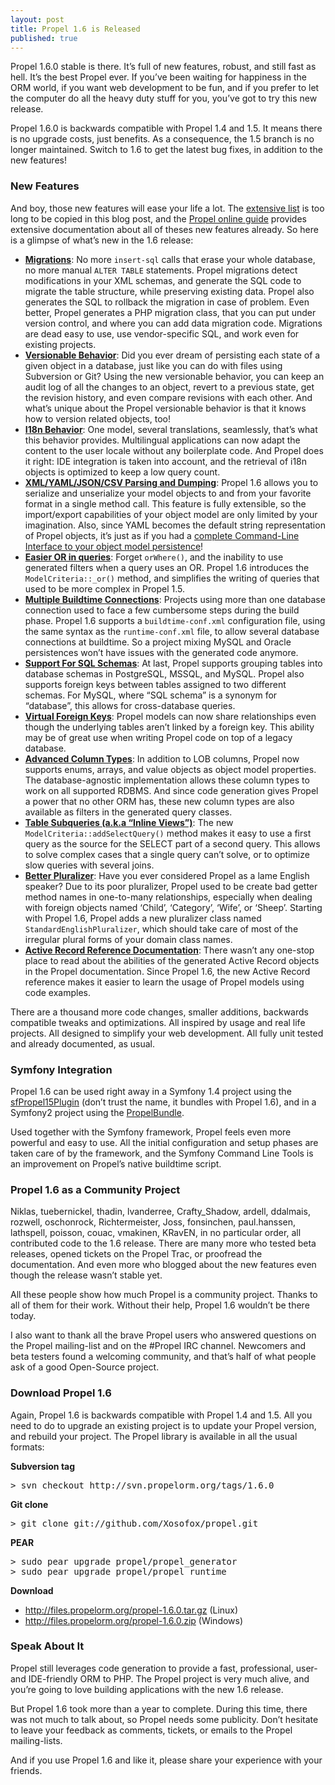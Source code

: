 ```yaml
---
layout: post
title: Propel 1.6 is Released
published: true
---
```

<p>Propel 1.6.0 stable is there. It&rsquo;s full of new features, robust, and still fast as hell. It&rsquo;s the best Propel ever. If you&rsquo;ve been waiting for happiness in the ORM world, if you want web development to be fun, and if you prefer to let the computer do all the heavy duty stuff for you, you&rsquo;ve got to try this new release.</p>
<p>Propel 1.6.0 is backwards compatible with Propel 1.4 and 1.5. It means there is no upgrade costs, just benefits. As a consequence, the 1.5 branch is no longer maintained. Switch to 1.6 to get the latest bug fixes, in addition to the new features!<!--more--></p>
<h3>New Features</h3>
<p>And boy, those new features will ease your life a lot. The <a href="http://www.propelorm.org/wiki/Documentation/1.6/WhatsNew">extensive list</a> is too long to be copied in this blog post, and the <a href="http://www.propelorm.org/wiki/Documentation/1.6">Propel online guide</a> provides extensive documentation about all of theses new features already. So here is a glimpse of what&rsquo;s new in the 1.6 release:</p>
<ul>
<li><a href="http://www.propelorm.org/wiki/Documentation/1.6/Migrations"><strong>Migrations</strong></a>: No more <code>insert-sql</code> calls that erase your whole database, no more manual <code>ALTER TABLE</code> statements. Propel migrations detect modifications in your XML schemas, and generate the SQL code to migrate the table structure, while preserving existing data. Propel also generates the SQL to rollback the migration in case of problem. Even better, Propel generates a PHP migration class, that you can put under version control, and where you can add data migration code. Migrations are dead easy to use, use vendor-specific SQL, and work even for existing projects.</li>
<li><a href="http://www.propelorm.org/wiki/Documentation/1.6/Behaviors/versionable"><strong>Versionable Behavior</strong></a>: Did you ever dream of persisting each state of a given object in a database, just like you can do with files using Subversion or Git? Using the new versionable behavior, you can keep an audit log of all the changes to an object, revert to a previous state, get the revision history, and even compare revisions with each other. And what&rsquo;s unique about the Propel versionable behavior is that it knows how to version related objects, too!</li>
<li><a href="http://www.propelorm.org/wiki/Documentation/1.6/Behaviors/i18n"><strong>I18n Behavior</strong></a>: One model, several translations, seamlessly, that&rsquo;s what this behavior provides. Multilingual applications can now adapt the content to the user locale without any boilerplate code. And Propel does it right: IDE integration is taken into account, and the retrieval of i18n objects is optimized to keep a low query count.</li>
<li><a href="http://www.propelorm.org/wiki/Documentation/1.6/ActiveRecord#ImportandExportCapabilities"><strong>XML/YAML/JSON/CSV Parsing and Dumping</strong></a>: Propel 1.6 allows you to serialize and unserialize your model objects to and from your favorite format in a single method call. This feature is fully extensible, so the import/export capabilities of your object model are only limited by your imagination. Also, since YAML becomes the default string representation of Propel objects, it&rsquo;s just as if you had a <a href="http://propel.posterous.com/propel-16-phpsh-awesome-cli-to-your-database">complete Command-Line Interface to your object model persistence</a>!</li>
<li><a href="http://www.propelorm.org/wiki/Documentation/1.6/ModelCriteria#CombiningSeveralConditions"><strong>Easier OR in queries</strong></a>: Forget <code>orWhere()</code>, and the inability to use generated filters when a query uses an OR. Propel 1.6 introduces the <code>ModelCriteria::_or()</code> method, and simplifies the writing of queries that used to be more complex in Propel 1.5.</li>
<li><a href="http://www.propelorm.org/wiki/Documentation/1.6/BuildConfiguration#DatabaseSettings"><strong>Multiple Buildtime Connections</strong></a>: Projects using more than one database connection used to face a few cumbersome steps during the build phase. Propel 1.6 supports a <code>buildtime-conf.xml</code> configuration file, using the same syntax as the <code>runtime-conf.xml</code> file, to allow several database connections at buildtime. So a project mixing MySQL and Oracle persistences won&rsquo;t have issues with the generated code anymore.</li>
<li><a href="http://www.propelorm.org/wiki/Documentation/1.6/Using-SQL-Schemas"><strong>Support For SQL Schemas</strong></a>: At last, Propel supports grouping tables into database schemas in PostgreSQL, MSSQL, and MySQL. Propel also supports foreign keys between tables assigned to two different schemas. For MySQL, where &ldquo;SQL schema&rdquo; is a synonym for &ldquo;database&rdquo;, this allows for cross-database queries.</li>
<li><a href="http://propel.posterous.com/introducing-virtual-foreign-keys"><strong>Virtual Foreign Keys</strong></a>: Propel models can now share relationships even though the underlying tables aren&rsquo;t linked by a foreign key. This ability may be of great use when writing Propel code on top of a legacy database.</li>
<li><a href="http://www.propelorm.org/wiki/Documentation/1.6/Advanced-Column-Types"><strong>Advanced Column Types</strong></a>: In addition to LOB columns, Propel now supports enums, arrays, and value objects as object model properties. The database-agnostic implementation allows these column types to work on all supported RDBMS. And since code generation gives Propel a power that no other ORM has, these new column types are also available as filters in the generated query classes.</li>
<li><a href="http://www.propelorm.org/wiki/Documentation/1.6/ModelCriteria#UsingAQueryAsInputForASecondQueryTableSubqueries"><strong>Table Subqueries (a.k.a &ldquo;Inline Views&rdquo;)</strong></a>: The new <code>ModelCriteria::addSelectQuery()</code> method makes it easy to use a first query as the source for the SELECT part of a second query. This allows to solve complex cases that a single query can&rsquo;t solve, or to optimize slow queries with several joins.</li>
<li><a href="http://propel.posterous.com/propel-gets-better-at-naming-things"><strong>Better Pluralizer</strong></a>: Have you ever considered Propel as a lame English speaker? Due to its poor pluralizer, Propel used to be create bad getter method names in one-to-many relationships, especially when dealing with foreign objects named &lsquo;Child&rsquo;, &lsquo;Category&rsquo;, &lsquo;Wife&rsquo;, or &lsquo;Sheep&rsquo;. Starting with Propel 1.6, Propel adds a new pluralizer class named <code>StandardEnglishPluralizer</code>, which should take care of most of the irregular plural forms of your domain class names.</li>
<li><a href="http://www.propelorm.org/wiki/Documentation/1.6/ActiveRecord"><strong>Active Record Reference Documentation</strong></a>: There wasn&rsquo;t any one-stop place to read about the abilities of the generated Active Record objects in the Propel documentation. Since Propel 1.6, the new Active Record reference makes it easier to learn the usage of Propel models using code examples.</li>
</ul>
<p>There are a thousand more code changes, smaller additions, backwards compatible tweaks and optimizations. All inspired by usage and real life projects. All designed to simplify your web development. All fully unit tested and already documented, as usual.</p>
<h3>Symfony Integration</h3>
<p>Propel 1.6 can be used right away in a Symfony 1.4 project using the <a href="https://github.com/fzaninotto/sfPropel15Plugin">sfPropel15Plugin</a> (don&rsquo;t trust the name, it bundles with Propel 1.6), and in a Symfony2 project using the <a href="https://github.com/willdurand/PropelBundle">PropelBundle</a>.</p>
<p>Used together with the Symfony framework, Propel feels even more powerful and easy to use. All the initial configuration and setup phases are taken care of by the framework, and the Symfony Command Line Tools is an improvement on Propel&rsquo;s native buildtime script.</p>
<h3>Propel 1.6 as a Community Project</h3>
<p>Niklas, tuebernickel, thadin, lvanderree, Crafty_Shadow, ardell, ddalmais, rozwell, oschonrock, Richtermeister, Joss, fonsinchen, paul.hanssen, lathspell, poisson, couac, vmakinen, KRavEN, in no particular order, all contributed code to the 1.6 release. There are many more who tested beta releases, opened tickets on the Propel Trac, or proofread the documentation. And even more who blogged about the new features even though the release wasn&rsquo;t stable yet.</p>
<p>All these people show how much Propel is a community project. Thanks to all of them for their work. Without their help, Propel 1.6 wouldn&rsquo;t be there today.</p>
<p>I also want to thank all the brave Propel users who answered questions on the Propel mailing-list and on the #Propel IRC channel. Newcomers and beta testers found a welcoming community, and that&rsquo;s half of what people ask of a good Open-Source project.</p>
<h3>Download Propel 1.6</h3>
<p>Again, Propel 1.6 is backwards compatible with Propel 1.4 and 1.5. All you need to do to upgrade an existing project is to update your Propel version, and rebuild your project. The Propel library is available in all the usual formats:</p>
<p><strong>Subversion tag</strong></p>
<div class="CodeRay">
  <div class="code"><pre>&gt; svn checkout http://svn.propelorm.org/tags/1.6.0</pre></div>
</div>

<p><strong>Git clone</strong></p>
<div class="CodeRay">
  <div class="code"><pre>&gt; git clone git://github.com/Xosofox/propel.git</pre></div>
</div>

<p><strong>PEAR</strong></p>
<div class="CodeRay">
  <div class="code"><pre>&gt; sudo pear upgrade propel/propel_generator
&gt; sudo pear upgrade propel/propel_runtime</pre></div>
</div>

<p><strong>Download</strong></p>
<ul>
<li><a href="http://files.propelorm.org/propel-1.6.0.tar.gz">http://files.propelorm.org/propel-1.6.0.tar.gz</a> (Linux)</li>
<li><a href="http://files.propelorm.org/propel-1.6.0.zip">http://files.propelorm.org/propel-1.6.0.zip</a> (Windows)</li>
</ul>
<h3>Speak About It</h3>
<p>Propel still leverages code generation to provide a fast, professional, user- and IDE-friendly ORM to PHP. The Propel project is very much alive, and you&rsquo;re going to love building applications with the new 1.6 release.</p>
<p>But Propel 1.6 took more than a year to complete. During this time, there was not much to talk about, so Propel needs some publicity. Don&rsquo;t hesitate to leave your feedback as comments, tickets, or emails to the Propel mailing-lists.</p>
<p>And if you use Propel 1.6 and like it, please share your experience with your friends.</p>
